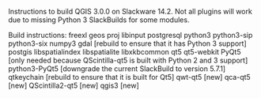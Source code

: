 Instructions to build QGIS 3.0.0 on Slackware 14.2. Not all plugins will work
due to missing Python 3 SlackBuilds for some modules.

Build instructions:
freexl
geos
proj
libinput
postgresql
python3
python3-sip
python3-six
numpy3
gdal [rebuild to ensure that it has Python 3 support]
postgis
libspatialindex
libspatialite
libxkbcommon
qt5
qt5-webkit
PyQt5 [only needed because QScintilla-qt5 is built with Python 2 and 3 support]
python3-PyQt5 [downgrade the current SlackBuild to version 5.7.1]
qtkeychain [rebuild to ensure that it is built for Qt5]
qwt-qt5 [new]
qca-qt5 [new]
QScintilla2-qt5 [new]
qgis3 [new]
